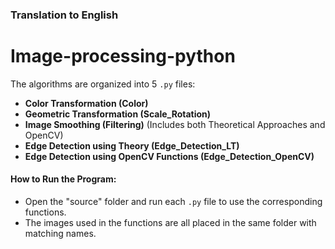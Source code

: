 ### Translation to English

# Image-processing-python
The algorithms are organized into 5 `.py` files:
- **Color Transformation (Color)**
- **Geometric Transformation (Scale_Rotation)**
- **Image Smoothing (Filtering)** (Includes both Theoretical Approaches and OpenCV)
- **Edge Detection using Theory (Edge_Detection_LT)**
- **Edge Detection using OpenCV Functions (Edge_Detection_OpenCV)**

#### How to Run the Program:
- Open the "source" folder and run each `.py` file to use the corresponding functions.
- The images used in the functions are all placed in the same folder with matching names.
